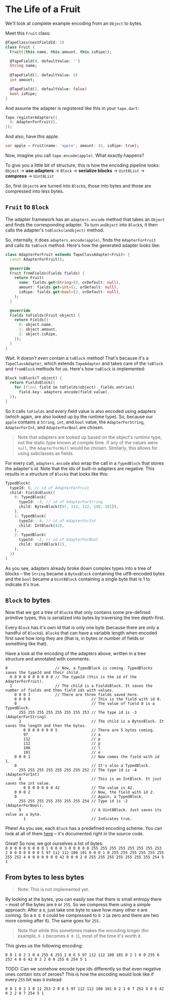 # The Life of a Fruit

We'll look at complete example encoding from an `Object` to bytes.

Meet this `Fruit` class:

```dart
@TapeClass(nextFieldId: 3)
class Fruit {
  Fruit({this.name, this.amount, this.isRipe});

  @TapeField(0, defaultValue: '')
  String name;
  
  @TapeField(1, defaultValue: 0)
  int amount;

  @TapeField(2, defaultValue: false)
  bool isRipe;
}
```

And assume the adapter is registered like this in your `tape.dart`:

```dart
Tape.registerAdapters({
  0: AdapterForFruit(),
});
```

And also, have this apple:

```dart
var apple = Fruit(name: 'apple', amount: 42, isRipe: true);
```

Now, imagine you call `tape.encode(apple)`. What exactly happens?

To give you a little bit of structure, this is how the encoding pipeline looks:  
`Object` → **use adapters** → `Block` → **serialize blocks** → `Uint8List` → **compress** → `Uint8List`

So, first `Object`s are turned into `Block`s, those into bytes and those are compressed into less bytes.

## `Fruit` to `Block`

The adapter framework has an `adapters.encode` method that takes an `Object` and finds the corresponding adapter.
To turn `anObject` into `Block`s, it then calls the adapter's `toBlocks(anObject)` method.

So, internally, it does `adapters.encode(apple)`, finds the `AdapterForFruit` and calls its `toBlock` method.
Here's how the generated adapter looks like:

```dart
class AdapterForFruit extends TapeClassAdapter<Fruit> {
  const AdapterForFruit();

  @override
  Fruit fromFields(Fields fields) {
    return Fruit(
      name: fields.get<String>(0, orDefault: null),
      amount: fields.get<int>(1, orDefault: null),
      isRipe: fields.get<bool>(2, orDefault: null),
    );
  }

  @override
  Fields toFields(Fruit object) {
    return Fields({
      0: object.name,
      1: object.amount,
      2: object.isRipe,
    });
  }
}
```

Wait. It doesn't even contain a `toBlock` method!
That's because it's a `TapeClassAdapter`, which extends `TapeAdapter` and takes care of the `toBlock` and `fromBlock` methods for us. Here's how `toBlock` is implemented:

```dart
Block toBlock(T object) {
  return FieldsBlock({
    for (final field in toFields(object)._fields.entries)
      field.key: adapters.encode(field.value),
  });
}
```

So it calls `toFields` and every field value is also encoded using adapters (which again, are also looked up by the runtime type).
So, because our `apple` contains a `String`, `int`, and `bool` value, the `AdapterForString`, `AdapterForInt`, and `AdapterForBool` are chosen.

> Note that adapters are looked up based on the object's *runtime* type, not the static type known at compile time. If any of the values were `null`, the `AdapterForNull` would be chosen. Similarly, this allows for using subclasses as fields.

For every call, `adapters.encode` also wrap the call in a `TypedBlock` that stores the adapter's id.
Note that the ids of built-in adapters are negative.
This results in a structure of `Block`s that looks like this:

```dart
TypedBlock(
  typeId: 0, // id of AdapterForFruit
  child: FieldsBlock({
    0: TypedBlock(
      typeId: -3, // id of AdapterForString
      child: BytesBlock([97, 112, 112, 108, 101]),
    ),
    1: TypedBlock(
      typeId: -4, // id of AdapterForInt
      child: IntBlock(42),
    ),
    2: TypedBlock(
      typeId: -2, // id of AdapterForBool
      child: Uint8Block(1),
    ),
  })
)
```

As you see, adapters already broke down complex types into a tree of blocks – the `String` became a `BytesBlock` containing the utf8-encoded bytes and the `bool` became a `Uint8Block` containing a single byte that is 1 to indicate it's true.

## `Block` to bytes

Now that we got a tree of `Block`s that only contains some pre-defined primitive types, this is serialized into bytes by traversing the tree depth-first.

Every `Block` has it's own id that is only one byte (because there are only a handful of `Block`s).
`Block`s that can have a variable length when encoded first save how long they are (that is, in bytes or number of fields or something like that).

Have a look at the encoding of the adapters above, written in a tree structure and annotated with comments:

```
0                     // Now, a TypedBlock is coming. TypedBlocks saves the typeId and their child.
  0 0 0 0 0 0 0 0 0 0 // The typeId (this is the id of the AdapterForFruit).
  1                   // The child is a FieldsBlock. It saves the number of fields and then field ids with values.
    0 0 0 3           // There are three fields saved here.
    0 0 0 0                           // This is the field with id 0.
    0                                 // The value of field 0 is a TypedBlock.
      255 255 255 255 255 255 255 253 // The type id is -3 (AdapterForString)
      2                               // The child is a BytesBlock. It saves the length and then the bytes.
        0 0 0 0 0 0 0 5               // There are 5 bytes coming.
        97                            // a
        112                           // p
        112                           // p
        108                           // l
        101                           // e
    0 0 0 1                           // Now comes the field with id 1.
    0                                 // It's also a TypedBlock.
      255 255 255 255 255 255 255 252 // The type id is -4 (AdapterForInt)
      4                               // This is an IntBlock. It just saves the int value.
        0 0 0 0 0 0 0 42              // The value is 42.
    0 0 0 2                           // Now, the field with id 2.
    0                                 // Again, a TypedBlock.
      255 255 255 255 255 255 255 254 // Type id is -2 (AdapterForBool).
      5                               // A Uint8Block. Just saves its value as a byte.
        1                             // Indicates true.
```

Phew! As you see, each `Block` has a predefined encoding scheme. You can look at all of them [here](https://github.com/marcelgarus/tape/tree/master/tape/lib/src/blocks/blocks) – it's documented right in the source code.

Great! So now, we got ourselves a list of bytes:  
`0 0 0 0 0 0 0 0 0 1 0 0 0 3 0 0 0 0 0 255 255 255 255 255 255 255 253 2 0 0 0 0 0 0 0 5 97 112 112 108 101 0 0 0 1 0 255 255 255 255 255 255 255 252 4 0 0 0 0 0 0 0 42 0 0 0 2 0 255 255 255 255 255 255 255 254 5 1`

## From bytes to less bytes

> Note: This is not implemented yet.

By looking at the bytes, you can easily see that there is small entropy there – most of the bytes are `0` or `255`.
So we compress them using a simple approach: After a `0`, just take one byte to save how many other `0` are coming.
So a `0 0 0` could be compressed to `0 2` (a zero and there are two more coming after it).
The same goes for `255`.

> Note that while this sometimes makes the encoding longer (for example, `0 1` becomes `0 0 1`), most of the time it's worth it.

This gives us the following encoding:

`0 8 1 0 2 3 0 4 255 6 253 2 0 6 5 97 112 112 108 101 0 2 1 0 0 255 6 252 4 0 6 42 0 2 2 0 0 255 6 254 5 1`

TODO: Can we somehow encode type ids differently so that even negative ones contain lots of zeroes? This is how the encoding would look like if every `255` bit was `0` instead:

`0 8 1 0 2 3 0 11 253 2 0 6 5 97 112 112 108 101 0 2 1 0 7 252 4 0 6 42 0 2 2 0 7 254 5 1`
